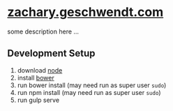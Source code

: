 [zachary.geschwendt.com](http://zachary.geschwendt.com)
================================================================================

some description here ...

Development Setup
--------------------------------------------------------------------------------

1. download [node](http://nodejs.org/)
2. install [bower](http://bower.io/)
3. run bower install (may need run as super user `sudo`)
4. run npm install (may need run as super user `sudo`)
5. run gulp serve

